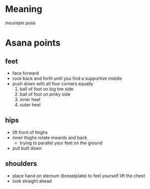 # Meaning
mountain pose

# Asana points

## feet
* face forward
* rock back and forth until you find a supportive middle
* push down with all four corners equally
  1. ball of foot on big toe side
  1. ball of foot on pinky side
  1. inner heel
  1. outer heel

## hips
* lift front of thighs
* inner thighs rotate inwards and back
  * trying to parallel your feet on the ground
* pull butt down

## shoulders
* place hand on sternum (breastplate) to feel yourself lift the chest 
* look straight ahead

